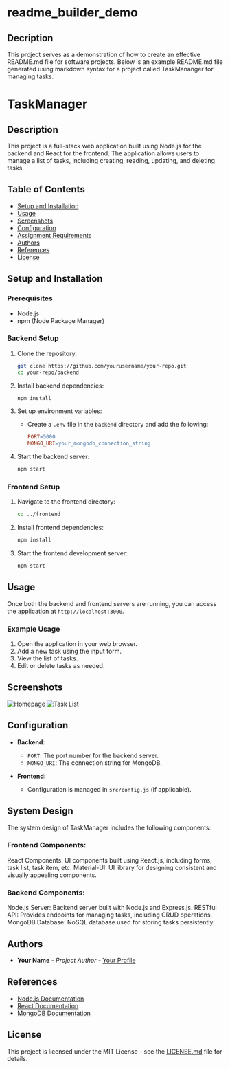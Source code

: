 # readme_builder_demo
## Decription
This project serves as a demonstration of how to create an effective README.md file for software projects. Below is an example README.md file generated using markdown syntax for a project called TaskMananger for managing tasks.

# TaskManager

## Description
This project is a full-stack web application built using Node.js for the backend and React for the frontend. The application allows users to manage a list of tasks, including creating, reading, updating, and deleting tasks.

## Table of Contents
- [Setup and Installation](#setup-and-installation)
- [Usage](#usage)
- [Screenshots](#screenshots)
- [Configuration](#configuration)
- [Assignment Requirements](#assignment-requirements)
- [Authors](#authors)
- [References](#references)
- [License](#license)

## Setup and Installation

### Prerequisites
- Node.js
- npm (Node Package Manager)

### Backend Setup
1. Clone the repository:
   ```bash
   git clone https://github.com/yourusername/your-repo.git
   cd your-repo/backend
   ```

2. Install backend dependencies:
   ```bash
   npm install
   ```

3. Set up environment variables:
   - Create a `.env` file in the `backend` directory and add the following:
     ```makefile
     PORT=5000
     MONGO_URI=your_mongodb_connection_string
     ```

4. Start the backend server:
   ```bash
   npm start
   ```

### Frontend Setup
1. Navigate to the frontend directory:
   ```bash
   cd ../frontend
   ```

2. Install frontend dependencies:
   ```bash
   npm install
   ```

3. Start the frontend development server:
   ```bash
   npm start
   ```

## Usage
Once both the backend and frontend servers are running, you can access the application at `http://localhost:3000`.

### Example Usage
1. Open the application in your web browser.
2. Add a new task using the input form.
3. View the list of tasks.
4. Edit or delete tasks as needed.

## Screenshots
![Homepage](screenshots/homepage.png)
![Task List](screenshots/tasklist.png)


## Configuration
- **Backend:**
  - `PORT`: The port number for the backend server.
  - `MONGO_URI`: The connection string for MongoDB.

- **Frontend:**
  - Configuration is managed in `src/config.js` (if applicable).

## System Design
The system design of TaskManager includes the following components:

### Frontend Components:
   React Components: UI components built using React.js, including forms, task list, task item, etc.
   Material-UI: UI library for designing consistent and visually appealing components.

### Backend Components:
   Node.js Server: Backend server built with Node.js and Express.js.
   RESTful API: Provides endpoints for managing tasks, including CRUD operations.
   MongoDB Database: NoSQL database used for storing tasks persistently.


## Authors
- **Your Name** - *Project Author* - [Your Profile](https://github.com/yourusername)

## References
- [Node.js Documentation](https://nodejs.org/en/docs/)
- [React Documentation](https://reactjs.org/docs/getting-started.html)
- [MongoDB Documentation](https://docs.mongodb.com/)

## License
This project is licensed under the MIT License - see the [LICENSE.md](LICENSE.md) file for details.
